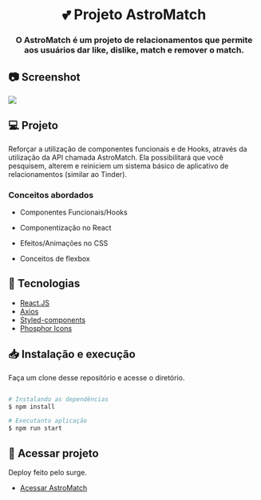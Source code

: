 <h1 align="center">💕 Projeto AstroMatch</h1>

<h3 align="center">
  O AstroMatch é um projeto de relacionamentos que permite aos usuários dar like, dislike, match e 
remover o match.
</h3>

## 📷 Screenshot
<img src="https://github-production-user-asset-6210df.s3.amazonaws.com/46418534/245333166-af64fcd9-95e9-4f4c-809c-ebd7cf438efe.png" />

## 💻 Projeto

Reforçar a utilização de componentes funcionais e de Hooks, através da utilização da API chamada AstroMatch. Ela possibilitará que você pesquisem, alterem e reiniciem um sistema básico de aplicativo de relacionamentos (similar ao Tinder).

### Conceitos abordados

- Componentes Funcionais/Hooks

- Componentização no React

- Efeitos/Animações no CSS

- Conceitos de flexbox

## 🔧 Tecnologias

-  [React.JS](https://reactjs.org/)
-  [Axios](https://axios-http.com/)
-  [Styled-components](https://www.styled-components.com/)
-  [Phosphor Icons](https://phosphoricons.com/)

## 📥 Instalação e execução

Faça um clone desse repositório e acesse o diretório.

```bash

# Instalando as dependências
$ npm install

# Executanto aplicação
$ npm run start
```

## 🚀 Acessar projeto
Deploy feito pelo surge.
-  [Acessar AstroMatch](http://flashy-texture.surge.sh/)
